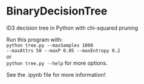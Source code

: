# BinaryDecisionTree
ID3 decision tree in Python with chi-squared pruning

Run this program with:<br>
<code>python tree.py --maxSamples 1000 --maxAttrs 50 --maxP 0.05 --maxEntropy 0.2</code><br>
or<br>
<code>python tree.py --help</code> for more options.

See the .ipynb file for more information!
